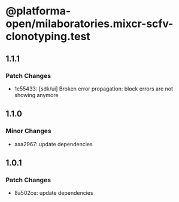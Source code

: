 # @platforma-open/milaboratories.mixcr-scfv-clonotyping.test

## 1.1.1

### Patch Changes

- 1c55433: [sdk/ui] Broken error propagation: block errors are not showing anymore

## 1.1.0

### Minor Changes

- aaa2967: update dependencies

## 1.0.1

### Patch Changes

- 8a502ce: update dependencies
